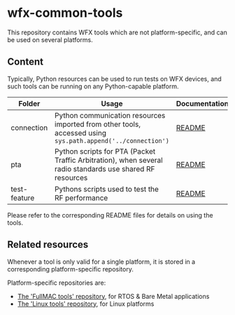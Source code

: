 # wfx-common-tools

This repository contains WFX tools which are not platform-specific,
 and can be used on several platforms.

## Content

Typically, Python resources can be used to run tests on WFX devices, and such tools can be running on any
 Python-capable platform.

| Folder       | Usage                                                                                                       | Documentation |
|--------------|-------------------------------------------------------------------------------------------------------------|---------------|
| connection   | Python communication resources imported from other tools, accessed using `sys.path.append('../connection')` | [README][3]   |
| pta          | Python scripts for PTA (Packet Traffic Arbitration), when several radio standards use shared RF resources   | [README][4]   |
| test-feature | Pythons scripts used to test the RF performance                                                             | [README][5]   |

Please refer to the corresponding README files for details on using the tools.

## Related resources

Whenever a tool is only valid for a single platform, it is stored
 in a corresponding platform-specific repository.

Platform-specific repositories are:

* [The 'FullMAC tools' repository][1], for RTOS & Bare Metal applications
* [The 'Linux tools' repository][2], for Linux platforms

[1]: https://github.com/SiliconLabs/wfx-fullMAC-tools
[2]: https://github.com/SiliconLabs/wfx-linux-tools
[3]: https://github.com/SiliconLabs/wfx-common-tools/blob/master/connection/README.md
[4]: https://github.com/SiliconLabs/wfx-common-tools/blob/master/pta/README.md
[5]: https://github.com/SiliconLabs/wfx-common-tools/blob/master/test-feature/README.md
